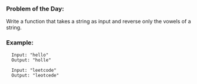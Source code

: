 ### Problem of the Day:
Write a function that takes a string as input and reverse only the vowels of a string.

### Example:

```shell script
  Input: "hello"
  Output: "holle"

  Input: "leetcode"
  Output: "leotcede"
```